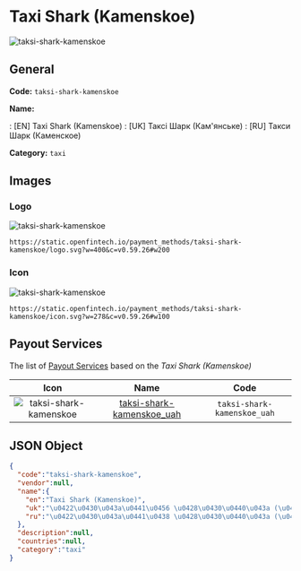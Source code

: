 
# Taxi Shark (Kamenskoe) 
![taksi-shark-kamenskoe](https://static.openfintech.io/payment_methods/taksi-shark-kamenskoe/logo.svg?w=400&c=v0.59.26#w200)  

## General 
**Code:** `taksi-shark-kamenskoe` 
 
**Name:** 
 
:	[EN] Taxi Shark (Kamenskoe) 
:	[UK] Таксі Шарк (Кам'янське) 
:	[RU] Такси Шарк (Каменское) 
 
**Category:** `taxi` 
 

## Images 

### Logo 
![taksi-shark-kamenskoe](https://static.openfintech.io/payment_methods/taksi-shark-kamenskoe/logo.svg?w=400&c=v0.59.26#w200)  

```
https://static.openfintech.io/payment_methods/taksi-shark-kamenskoe/logo.svg?w=400&c=v0.59.26#w200
```  

### Icon 
![taksi-shark-kamenskoe](https://static.openfintech.io/payment_methods/taksi-shark-kamenskoe/icon.svg?w=278&c=v0.59.26#w100)  

```
https://static.openfintech.io/payment_methods/taksi-shark-kamenskoe/icon.svg?w=278&c=v0.59.26#w100
```  

## Payout Services 
 
The list of [Payout Services](/payout-services/) based on the _Taxi Shark (Kamenskoe)_ 

|Icon|Name|Code| 
|:---:|:---:|:---:| 
|![taksi-shark-kamenskoe](https://static.openfintech.io/payout_methods/taksi-shark-kamenskoe/icon.svg?w=278&c=v0.59.26#w40) |[taksi-shark-kamenskoe_uah](/payout-services/taksi-shark-kamenskoe_uah/)|`taksi-shark-kamenskoe_uah`| 
 

## JSON Object 

```json
{
  "code":"taksi-shark-kamenskoe",
  "vendor":null,
  "name":{
    "en":"Taxi Shark (Kamenskoe)",
    "uk":"\u0422\u0430\u043a\u0441\u0456 \u0428\u0430\u0440\u043a (\u041a\u0430\u043c'\u044f\u043d\u0441\u044c\u043a\u0435)",
    "ru":"\u0422\u0430\u043a\u0441\u0438 \u0428\u0430\u0440\u043a (\u041a\u0430\u043c\u0435\u043d\u0441\u043a\u043e\u0435)"
  },
  "description":null,
  "countries":null,
  "category":"taxi"
}
```  
